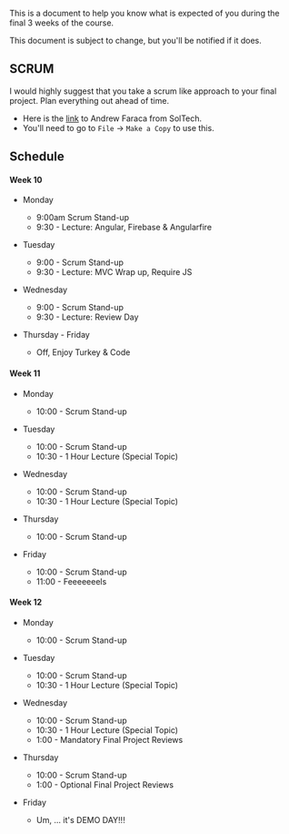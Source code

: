 This is a document to help you know what is expected of you during the final 3 weeks of the course.

This document is subject to change, but you'll be notified if it does.


## SCRUM

I would highly suggest that you take a scrum like approach to your final project. Plan everything out ahead of time.

* Here is the [link](https://docs.google.com/spreadsheets/d/1EibN9FMRe6Wy_I2caa4klzBsk2r0xNUUxPtnGhBSFH8/edit#gid=0) to Andrew Faraca from SolTech.
* You'll need to go to `File` -> `Make a Copy` to use this.


## Schedule


#### Week 10

* Monday
  * 9:00am Scrum Stand-up
  * 9:30 - Lecture: Angular, Firebase & Angularfire

* Tuesday
  * 9:00 - Scrum Stand-up
  * 9:30 - Lecture: MVC Wrap up, Require JS 

* Wednesday
  * 9:00 - Scrum Stand-up
  * 9:30 - Lecture: Review Day

* Thursday - Friday
  * Off, Enjoy Turkey & Code


#### Week 11

* Monday
  * 10:00 - Scrum Stand-up

* Tuesday
  * 10:00 - Scrum Stand-up
  * 10:30 - 1 Hour Lecture (Special Topic)

* Wednesday 
  * 10:00 - Scrum Stand-up
  * 10:30 - 1 Hour Lecture (Special Topic)

* Thursday 
  * 10:00 - Scrum Stand-up

* Friday
  * 10:00 - Scrum Stand-up
  * 11:00 - Feeeeeeels

#### Week 12

* Monday
	* 10:00 - Scrum Stand-up

* Tuesday
	* 10:00 - Scrum Stand-up
  * 10:30 - 1 Hour Lecture (Special Topic)

* Wednesday
	* 10:00 - Scrum Stand-up
  * 10:30 - 1 Hour Lecture (Special Topic)
  * 1:00 - Mandatory Final Project Reviews

* Thursday
	* 10:00 - Scrum Stand-up
	* 1:00 - Optional Final Project Reviews

* Friday
	* Um, ... it's DEMO DAY!!!






